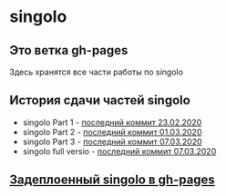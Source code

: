 # singolo

## Это ветка gh-pages

Здесь хранятся все части работы по singolo

## История сдачи частей singolo

- singolo Part 1 - [последний коммит 23.02.2020](https://github.com/NikitaMigushev/singolo/commit/494265bf7a8cf4ce3ab9b0c4e6c9cb3b560f6b82)
- singolo Part 2 - [последний коммит 01.03.2020](https://github.com/NikitaMigushev/singolo/commit/6be7c08ad1cc8984f94db9e884138082ed25da7d)
- singolo Part 3 - [последний коммит 07.03.2020](https://github.com/NikitaMigushev/singolo/commits?author=NikitaMigushev)
- singolo full versio - [последний коммит 07.03.2020](https://github.com/NikitaMigushev/singolo/commit/f08536c90b49c9b538dbe0cdbfa5c855dc31a433)

## [Задеплоенный singolo в gh-pages](https://nikitamigushev.github.io/singolo/index.html)
